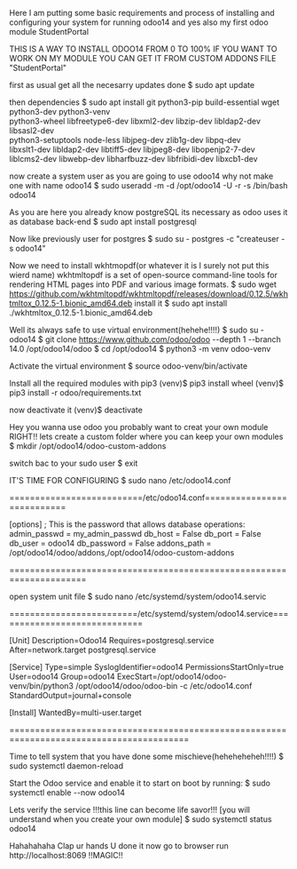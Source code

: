 Here I am putting some basic requirements and process of installing and configuring your system for running odoo14
and yes also my first odoo module StudentPortal

THIS IS A WAY TO INSTALL ODOO14 FROM 0 TO 100% IF YOU WANT TO WORK ON MY MODULE YOU CAN GET IT FROM CUSTOM ADDONS FILE "StudentPortal"

first as usual get all the necesarry updates done
$ sudo apt update

then dependencies
$ sudo apt install git python3-pip build-essential wget python3-dev python3-venv \
    python3-wheel libfreetype6-dev libxml2-dev libzip-dev libldap2-dev libsasl2-dev \
    python3-setuptools node-less libjpeg-dev zlib1g-dev libpq-dev \
    libxslt1-dev libldap2-dev libtiff5-dev libjpeg8-dev libopenjp2-7-dev \
    liblcms2-dev libwebp-dev libharfbuzz-dev libfribidi-dev libxcb1-dev
    
now create a system user
as you are going to use odoo14 why not make one with name odoo14
$ sudo useradd -m -d /opt/odoo14 -U -r -s /bin/bash odoo14

As you are here you already know postgreSQL its necessary as odoo uses it as database back-end
$ sudo apt install postgresql

Now like previously user for postgres
$ sudo su - postgres -c "createuser -s odoo14"

Now we need to install wkhtmopdf(or whatever it is I surely not put this wierd name)
wkhtmltopdf is a set of open-source command-line tools for rendering HTML pages into PDF and various image formats.
$ sudo wget https://github.com/wkhtmltopdf/wkhtmltopdf/releases/download/0.12.5/wkhtmltox_0.12.5-1.bionic_amd64.deb
install it
$ sudo apt install ./wkhtmltox_0.12.5-1.bionic_amd64.deb

Well its always safe to use virtual environment(hehehe!!!!)
$ sudo su - odoo14
$ git clone https://www.github.com/odoo/odoo --depth 1 --branch 14.0 /opt/odoo14/odoo
$ cd /opt/odoo14
$ python3 -m venv odoo-venv

Activate the virtual environment
$ source odoo-venv/bin/activate

Install all the required modules with pip3
(venv)$ pip3 install wheel
(venv)$ pip3 install -r odoo/requirements.txt

now deactivate it
(venv)$ deactivate

Hey you wanna use odoo you probably want to creat your own module RIGHT!!
lets create a custom folder where you can keep your own modules
$ mkdir /opt/odoo14/odoo-custom-addons

switch bac to your sudo user
$ exit

IT'S TIME FOR CONFIGURING
$ sudo nano /etc/odoo14.conf

==========================/etc/odoo14.conf===========================

[options]
; This is the password that allows database operations:
admin_passwd = my_admin_passwd
db_host = False
db_port = False
db_user = odoo14
db_password = False
addons_path = /opt/odoo14/odoo/addons,/opt/odoo14/odoo-custom-addons

=====================================================================

open system unit file
$ sudo nano /etc/systemd/system/odoo14.servic

=========================/etc/systemd/system/odoo14.service=============================

[Unit]
Description=Odoo14
Requires=postgresql.service
After=network.target postgresql.service

[Service]
Type=simple
SyslogIdentifier=odoo14
PermissionsStartOnly=true
User=odoo14
Group=odoo14
ExecStart=/opt/odoo14/odoo-venv/bin/python3 /opt/odoo14/odoo/odoo-bin -c /etc/odoo14.conf
StandardOutput=journal+console

[Install]
WantedBy=multi-user.target

=========================================================================================

Time to tell system that you have done some mischieve(heheheheheh!!!!)
$ sudo systemctl daemon-reload

Start the Odoo service and enable it to start on boot by running:
$ sudo systemctl enable --now odoo14

Lets verify the service 
!!!this line can become life savor!!!
[you will understand when you create your own module]
$ sudo systemctl status odoo14

Hahahahaha
Clap ur hands U done it
now go to browser
run
http://localhost:8069
!!MAGIC!!
